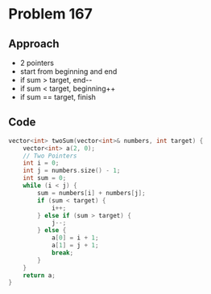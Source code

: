 # Problem 167

## Approach
- 2 pointers
- start from beginning and end
- if sum > target, end--
- if sum < target, beginning++
- if sum == target, finish

## Code

```cpp
vector<int> twoSum(vector<int>& numbers, int target) {
    vector<int> a(2, 0);
    // Two Pointers
    int i = 0;
    int j = numbers.size() - 1;
    int sum = 0;
    while (i < j) {
        sum = numbers[i] + numbers[j];
        if (sum < target) {
            i++;
        } else if (sum > target) {
            j--;
        } else {
            a[0] = i + 1;
            a[1] = j + 1;
            break;
        }
    }
    return a;
}
```
